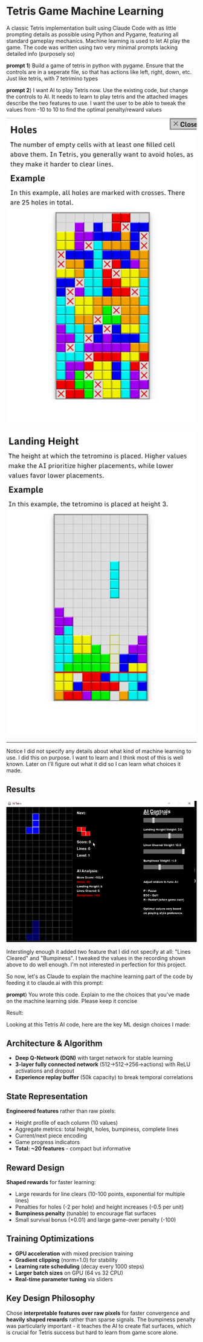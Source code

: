 # Tetris Game Machine Learning

A classic Tetris implementation built using Claude Code with as little prompting details as possible using Python and Pygame, featuring all standard gameplay mechanics. Machine learning is used to let AI play the game. The code was written using two very minimal prompts lacking detailed info (purposely so)

**prompt 1**) Build a game of tetris in python with pygame. Ensure that the controls are in a seperate file, so that has actions like left, right, down, etc. Just like tetris, with 7 tetrimino types

**prompt 2**) I want AI to play Tetris now. Use the existing code, but change the controls to AI. It needs to learn to play tetris and the attached images describe the two features to use. I want the user to be able to tweak the values from -10 to 10 to find the optimal penalty/reward values

![hole.png](images/holes.png)

![landing height.png](images/landingheight.png)

-----
Notice I did not specify any details about what kind of machine learning to use. I did this on purpose. I want to learn and I think most of this is well known. Later on I'll figure out what it did so I can learn what choices it made.

## Results

![recording.gif](images/recording.gif)


Interstingly enough it added two feature that I did not specify at all: "Lines Cleared" and "Bumpiness". I tweaked the values in the recording shown above to do well enough. I'm not interested in perfection for this project.

So now, let's as Claude to explain the machine learning part of the code by feeding it to claude.ai with this prompt:

**prompt**) You wrote this code. Explain to me the choices that you've made on the machine learning side. Please keep it concise

Result:

Looking at this Tetris AI code, here are the key ML design choices I made:

## Architecture & Algorithm
- **Deep Q-Network (DQN)** with target network for stable learning
- **3-layer fully connected network** (512→512→256→actions) with ReLU activations and dropout
- **Experience replay buffer** (50k capacity) to break temporal correlations

## State Representation
**Engineered features** rather than raw pixels:
- Height profile of each column (10 values)
- Aggregate metrics: total height, holes, bumpiness, complete lines
- Current/next piece encoding
- Game progress indicators
- **Total: ~20 features** - compact but informative

## Reward Design
**Shaped rewards** for faster learning:
- Large rewards for line clears (10-100 points, exponential for multiple lines)
- Penalties for holes (-2 per hole) and height increases (-0.5 per unit)
- **Bumpiness penalty** (tunable) to encourage flat surfaces
- Small survival bonus (+0.01) and large game-over penalty (-100)

## Training Optimizations
- **GPU acceleration** with mixed precision training
- **Gradient clipping** (norm=1.0) for stability
- **Learning rate scheduling** (decay every 1000 steps)
- **Larger batch sizes** on GPU (64 vs 32 CPU)
- **Real-time parameter tuning** via sliders

## Key Design Philosophy
Chose **interpretable features over raw pixels** for faster convergence and **heavily shaped rewards** rather than sparse signals. The bumpiness penalty was particularly important - it teaches the AI to create flat surfaces, which is crucial for Tetris success but hard to learn from game score alone.
